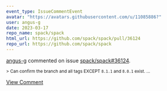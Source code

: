 ```yaml
---
event_type: IssueCommentEvent
avatar: "https://avatars.githubusercontent.com/u/11085886?"
user: angus-g
date: 2023-03-17
repo_name: spack/spack
html_url: https://github.com/spack/spack/pull/36124
repo_url: https://github.com/spack/spack
---
```


<a href='https://github.com/angus-g' target='_blank'>angus-g</a> commented on issue <a href='https://github.com/spack/spack/pull/36124' target='_blank'>spack/spack#36124</a>.

<small>> Can confirm the branch and all tags EXCEPT `8.1.1` and `8.0.1` exist....</small>

<a href='https://github.com/spack/spack/pull/36124' target='_blank'>View Comment</a>